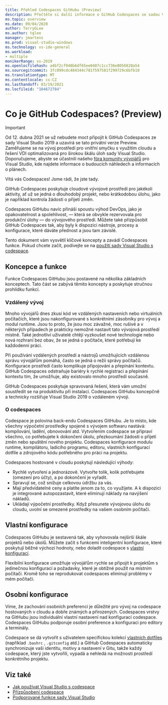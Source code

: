 ```yaml
---
title: Přehled Codespaces GitHubu (Preview)
description: Přečtěte si další informace o GitHub Codespaces se sadou Visual Studio a o tom, jak vám může usnadnit rozšiřování vývojového prostředí do cloudu.
ms.topic: overview
ms.date: 09/04/2020
author: TerryGLee
ms.author: tglee
manager: jmartens
ms.prod: visual-studio-windows
ms.technology: vs-ide-general
ms.workload:
- multiple
monikerRange: vs-2019
ms.openlocfilehash: a4bf2cf948b6df65ee0407c1cc736e8056820a54
ms.sourcegitcommit: 3fc099cdc484344c781f597581f299729c6bfb10
ms.translationtype: MT
ms.contentlocale: cs-CZ
ms.lasthandoff: 03/19/2021
ms.locfileid: "104672784"
---
```

# <a name="what-is-github-codespaces-preview"></a>Co je GitHub Codespaces? (Preview)

> [!Important] 
> Od 12. dubna 2021 se už nebudete moct připojit k GitHub Codespaces ze sady Visual Studio 2019 a uzavírá se tato privátní verze Preview. Zaměřujeme se na vývoj prostředí pro vnitřní smyčku s využitím cloudu a řešení VDI optimalizovaná pro širokou škálu úloh sady Visual Studio. Doporučujeme, abyste se účastnili našeho [fóra komunity vývojářů](https://developercommunity.visualstudio.com/home) pro Visual Studio, kde najdete informace o budoucích náhledech a informacích o plánech. 

Vítá vás Codespaces! Jsme rádi, že jste tady.

GitHub Codespaces poskytuje cloudové vývojové prostředí pro jakékoli aktivity, ať už se jedná o dlouhodobý projekt, nebo krátkodobou úlohu, jako je například kontrola žádosti o přijetí změn.

Codespaces GitHubu navíc přináší spoustu výhod DevOps, jako je opakovatelnost a spolehlivost, &mdash; která se obvykle rezervovala pro produkční úlohy &mdash; do vývojového prostředí. Můžete také přizpůsobit GitHub Codespaces tak, aby byly k dispozici nástroje, procesy a konfigurace, které dáváte přednost a jsou tam závislé.

Tento dokument vám vysvětlí klíčové koncepty a zavádí Codespaces funkce. Pokud chcete začít, podívejte se na [použití sady Visual Studio s codespace](use-visual-studio-with-codespaces.md).

## <a name="concepts-and-features"></a>Koncepce a funkce

Funkce Codespaces GitHubu jsou postavené na několika základních konceptech. Tato část se zabývá těmito koncepty a poskytuje stručnou prohlídku funkcí.

### <a name="remote-development"></a>Vzdálený vývoj

Mnoho vývojářů dnes zkusí kód ve vzdálených nastaveních nebo virtuálních počítačích, které jsou nakonfigurované s konkrétními zásobníky pro vývoj a modul runtime. Jsou to proto, že jsou moc závažné, moc rušivé a v některých případech je prakticky nemožné nastavit tato vývojová prostředí místně. Také jednotliví uživatelé chtějí vyzkoušet nové technologie nebo nová rozhraní bez obav, že se jedná o počítače, které potřebují ke každodenní práci.

Při používání vzdálených prostředí a nástrojů umožňujících vzdálenou správu vývojářům pomáhá, často se jedná o režii správy počítačů. Konfigurace prostředí často komplikuje připojování a přepínání kontextu. GitHub Codespaces odstraňuje bariéry k rychlé registraci a přepínání kontextu tím, že umožňuje, aby existovalo mnoho prostředí současně. 

GitHub Codespaces poskytuje spravovaná řešení, která vám umožní soustředit se na produktivitu při instalaci. Codespaces GitHubu koncepčně a technicky rozšiřuje Visual Studio 2019 o vzdáleném vývoji. 

### <a name="about-codespaces"></a>O codespaces

Codespace je polovina back-endu Codespaces GitHubu. Je to místo, kde všechny výpočetní prostředky spojené s vývojem softwaru nastává: kompilování, ladění, obnovování atd. Vytvořením codespace se připraví všechno, co potřebujete k dokončení úkolu, přezkoumání žádosti o přijetí změn nebo spuštění nového projektu. Codespaces konfigurace modulu runtime, kompilátoru, ladicího programu, editoru, vlastních konfigurací dotfile a zdrojového kódu potřebného pro práci na projektu.

Codespaces hostované v cloudu poskytují následující výhody:

- Rychlé vytvoření a jednorázově. Vytvořte tolik, kolik potřebujete (omezení pro účty), a po dokončení je vyřadit.
- Spravují se, což snižuje celkovou údržbu za vás.
- Mají předvídatelné ceny a platíte jenom za to, co využijete. A k dispozici je integrované autopozastavit, které eliminují náklady na navýšení nákladů.
- Ukládají výpočetní prostředky. Když přesunete vývojovou úlohu do cloudu, uvolní se omezené prostředky na vašem osobním počítači.

## <a name="custom-configuration"></a>Vlastní konfigurace

Codespaces GitHubu je sestavená tak, aby vyhovovala nejširší škále projektů nebo úkolů. Můžete začít s funkcemi inteligentní konfigurace, které poskytují běžné výchozí hodnoty, nebo doladit codespace s [vlastní konfigurací](customize-codespaces.md).

Flexibilní konfigurace umožňuje vývojářům rychle se připojit k projektům s jedinečnou konfigurací a požadavky, které je obtížné použít na místním počítači. Kromě toho se reprodukovat codespaces eliminují problémy v mém počítači.

## <a name="personal-configuration"></a>Osobní konfigurace

Víme, že zachování osobních preferencí je důležité pro vývoj na codespace hostovaných v cloudu a dobře známých a přirozených. Codespaces vrstvy na GitHubu jsou individuální vlastní nastavení nad konfigurací codespace. Codespaces GitHubu podporuje osobní preference a konfiguraci pro editory a terminály.

Codespace se dá vytvořit s uživatelem specifickou kolekcí [vlastních dotfiles](https://docs.github.com/github/developing-online-with-codespaces/personalizing-codespaces-for-your-account) (například `.bashrc` , `.gitconfig` atd.) a GitHub Codespaces automaticky synchronizuje vaši identitu, motivy a nastavení v Gitu, takže každý codespace, který jste vytvořili, vypadá a nehledá na možnosti prostředí konkrétního projektu.

## <a name="see-also"></a>Viz také

* [Jak používat Visual Studio s codespace](use-visual-studio-with-codespaces.md)
* [Přizpůsobení codespace](customize-codespaces.md)
* [Podporované funkce sady Visual Studio](supported-features-codespaces.md)
